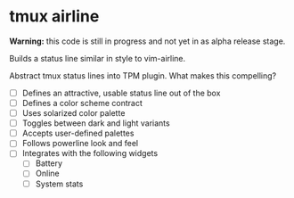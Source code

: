 # tmux airline

**Warning:** this code is still in progress and not yet in as alpha release
stage.

Builds a status line similar in style to vim-airline.

Abstract tmux status lines into TPM plugin. What makes this compelling?

- [ ] Defines an attractive, usable status line out of the box
- [ ] Defines a color scheme contract
- [ ] Uses solarized color palette
- [ ] Toggles between dark and light variants
- [ ] Accepts user-defined palettes
- [ ] Follows powerline look and feel
- [ ] Integrates with the following widgets
  - [ ] Battery
  - [ ] Online
  - [ ] System stats
